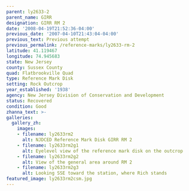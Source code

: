```yaml
---
parent: ly2633-2
parent_name: GIRR
designation: GIRR RM 2
date: '2008-04-19T21:52:36-04:00'
previous_date: '2007-04-10T21:43:04-04:00'
previous_text: Previous attempt 
previous_permalink: /reference-marks/ly2633-rm-2
latitude: 41.119467
longitude: 74.945683
state: New Jersey
county: Sussex County
quad: Flatbrookville Quad
type: Reference Mark Disk
setting: Rock Outcrop
year_established: '1938'
agency: New Jersey Division of Conservation and Development
status: Recovered
condition: Good
zhanna_text: >-
galleries:    
  gallery_zh:
    images:    
    - filename: ly2633rm2
      alt: NJDCED Reference Mark Disk GIRR RM 2
    - filename: ly2633rm2g1
      alt: Eyelevel view of the reference mark disk on the outcrop 
    - filename: ly2633rm2g2
      alt: View of the general area around RM 2
    - filename: ly2633rm2g3   
      alt: Looking SSE toward the station, where Rich stands    
featured_image: ly2633rm2csm.jpg
---
```


